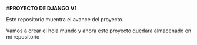 #**PROYECTO DE DJANGO V1**

Este repositorio muentra el avance del proyecto.

Vamos a crear el hola mundo y ahora este proyecto quedara almacenado en mi repositorio